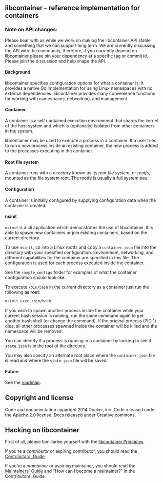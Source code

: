 ## libcontainer - reference implementation for containers

### Note on API changes:

Please bear with us while we work on making the libcontainer API stable and something that we can support long term.  We are currently discussing the API with the community, therefore, if you currently depend on libcontainer please pin your dependency at a specific tag or commit id.  Please join the discussion and help shape the API.

#### Background

libcontainer specifies configuration options for what a container is.  It provides a native Go implementation for using Linux namespaces with no external dependencies.  libcontainer provides many convenience functions for working with namespaces, networking, and management.  


#### Container
A container is a self contained execution environment that shares the kernel of the host system and which is (optionally) isolated from other containers in the system.

libcontainer may be used to execute a process in a container. If a user tries to run a new process inside an existing container, the new process is added to the processes executing in the container.


#### Root file system

A container runs with a directory known as its *root file system*, or *rootfs*, mounted as the file system root. The rootfs is usually a full system tree.


#### Configuration

A container is initially configured by supplying configuration data when the container is created.


#### nsinit

`nsinit` is a cli application which demonstrates the use of libcontainer.  It is able to spawn new containers or join existing containers, based on the current directory.

To use `nsinit`, cd into a Linux rootfs and copy a `container.json` file into the directory with your specified configuration. Environment, networking, and different capabilities for the container are specified in this file. The configuration is used for each process executed inside the container.
                                                                                                                               
See the `sample_configs` folder for examples of what the container configuration should look like.

To execute `/bin/bash` in the current directory as a container just run the following **as root**:
```bash
nsinit exec /bin/bash
```

If you wish to spawn another process inside the container while your current bash session is running, run the same command again to get another bash shell (or change the command).  If the original process (PID 1) dies, all other processes spawned inside the container will be killed and the namespace will be removed. 

You can identify if a process is running in a container by looking to see if `state.json` is in the root of the directory.
   
You may also specify an alternate root place where the `container.json` file is read and where the `state.json` file will be saved.

#### Future
See the [roadmap](ROADMAP.md).

## Copyright and license

Code and documentation copyright 2014 Docker, inc. Code released under the Apache 2.0 license.
Docs released under Creative commons.

## Hacking on libcontainer

First of all, please familiarise yourself with the [libcontainer Principles](PRINCIPLES.md).

If you're a *contributor* or aspiring contributor, you should read the [Contributors' Guide](CONTRIBUTORS_GUIDE.md).

If you're a *maintainer* or aspiring maintainer, you should read the [Maintainers' Guide](MAINTAINERS_GUIDE.md) and
"How can I become a maintainer?" in the Contributors' Guide.
